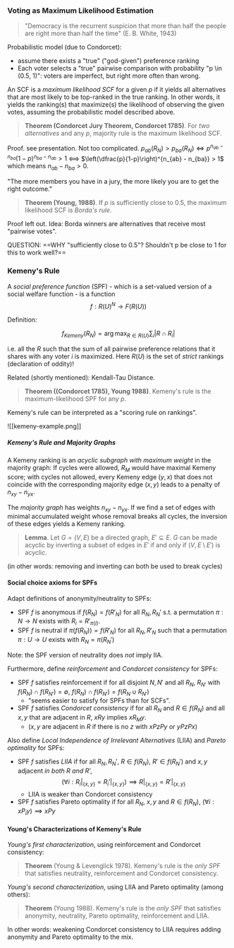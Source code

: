 ### Voting as Maximum Likelihood Estimation

> "Democracy is the recurrent suspicion that more than half the people are right more than half the time" (E. B. White, 1943)

Probabilistic model (due to Condorcet):
- assume there exists a "true" ("god-given") preference ranking
- Each voter selects a "true" pairwise comparison with probability "p \in (0.5, 1)": voters are imperfect, but right more often than wrong.


An SCF is a *maximum likelihood SCF* for a given $p$ if it yields all alternatives that are   most likely to be top-ranked in the true ranking. In other words, it yields the ranking(s) that maximize(s) the likelihood of observing the given votes, assuming the probabilistic model described above.

> **Theorem (Condorcet Jury Theorem, Condorcet 1785)**. For *two alternatives* and any $p$, majority rule is the maximum likelihood SCF.

Proof. see presentation. Not too complicated. $p_{ab}(R_N) > p_{ba}(R_N) \Leftrightarrow p^{n_{ab} - n_{ba}} (1-p)^{n_{ba} - n_{ab}} > 1$
<==> $\left(\dfrac{p}{1-p}\right)^{n_{ab} - n_{ba}} > 1$ which means $n_{ab} - n_{ba} > 0$.

"The more members you have in a jury, the more likely you are to get the right outcome."

> **Theorem (Young, 1988)**. If $p$ is sufficiently close to 0.5, the maximum likelihood SCF is *Borda's rule*.

Proof left out. Idea: Borda winners are alternatives that receive most "pairwise votes".

QUESTION: ==WHY "sufficiently close to 0.5"? Shouldn't p be close to 1 for this to work well?==

### Kemeny's Rule
A *social preference function* (SPF) - which is a set-valued version of a social welfare function - is a function
$$f: R(U)^N \to F(R(U))$$

Definition:

$$f_{Kemeny}(R_N) = \arg\max_{R \in R(U)} \sum_i |R \cap R_i|$$

i.e. all the $R$ such that the sum of all pairwise preference relations that it shares with any voter $i$ is maximized. Here $R(U)$ is the set of *strict* rankings (declaration of oddity)!

Related (shortly mentioned): Kendall-Tau Distance.

> **Theorem ((Condorcet 1785), Young 1988)**. Kemeny's rule is the maximum-likelihood SPF for any $p$.


Kemeny's rule can be interpreted as a "scoring rule on rankings".

![[kemeny-example.png]]


##### Kemeny's Rule and Majority Graphs
A Kemeny ranking is an *acyclic subgraph with maximum weight* in the majority graph: If cycles were allowed, $R_M$ would have maximal Kemeny score; with cycles not allowed, every Kemeny edge $(y,x)$ that does not coincide with the corresponding majority edge $(x, y)$ leads to a penalty of $n_{xy} - n_{yx}$.

The *majority graph* has weights $n_{xy} - n_{yx}$. If we find a set of edges with minimal accumulated weight whose removal breaks all cycles, the inversion of these edges yields a Kemeny ranking.

> **Lemma**. Let $G = (V, E)$ be a directed graph, $E' \subseteq E$. $G$ can be made acyclic by inverting a subset of edges in $E'$ if and only if $(V, E\setminus E')$ is acyclic.

(in other words: removing and inverting can both be used to break cycles)


#### Social choice axioms for SPFs
Adapt definitions of anonymity/neutrality to SPFs:
- SPF $f$ is anonymous if $f(R_N) = f(R'_N)$ for all $R_N, R_N'$ s.t. a permutation $\pi: N \to N$ exists with $R_i = R'_{\pi(i)}$.
- SPF $f$ is neutral if $\pi(f(R_N)) = f(R'_N)$ for all $R_N, R'_N$ such that a permutation $\pi: U \to U$ exists with $R_N = \pi(R_N')$

Note: the SPF version of neutrality does *not* imply IIA.

Furthermore, define *reinforcement* and *Condorcet consistency* for SPFs:
- SPF $f$ satisfies reinforcement if for all disjoint $N, N'$ and all $R_N$, $R_{N'}$ with $f(R_N) \cap f(R_{N'}) = \emptyset$, $f(R_N) \cap f(R_{N'}) = f(R_N \cup R_{N'})$
	- "seems easier to satisfy for SPFs than for SCFs".
- SPF $f$ satisfies *Condorcet consistency* if for all $R_N$ and $R \in f(R_N)$ and all $x, y$ that are adjacent in $R$, $x R y$ implies $x R_M y$.
	- ($x, y$ are adjacent in $R$ if there is no $z$ with $xPzPy$ or $yPzPx$)

Also define *Local Independence of Irrelevant Alternatives* (LIIA) and *Pareto optimality* for SPFs:
- SPF $f$ satisfies *LIIA* if for all $R_N, R_N'$, $R \in f(R_N)$, $R' \in f(R_N')$ and $x, y$ adjacent *in both $R$ and $R'$*, $$(\forall i : R_i|_{\{x,y\}} = R_i'|_{\{x,y\}} ) \implies R|_{\{x,y\}} = R'|_{\{x,y\}}$$
	- LIIA is weaker than Condorcet consistency
- SPF $f$ satisfies Pareto optimality if for all $R_N$, $x, y$ and $R \in f(R_N)$, $(\forall i: x P_i y) \implies x P y$

#### Young's Characterizations of Kemeny's Rule
*Young's first characterization*, using reinforcement and Condorcet consistency:
> **Theorem** (Young & Levenglick 1978).
> Kemeny's rule is the *only SPF* that satisfies neutrality, reinforcement and Condorcet consistency.

*Young's second characterization*, using LIIA and Pareto optimality (among others):

> **Theorem** (Young 1988).
> Kemeny's rule is the *only SPF* that satisfies anonymity, neutrality, Pareto optimality, reinforcement and LIIA.

In other words: weakening Condorcet consistency to LIIA requires adding anonymity and Pareto optimality to the mix.